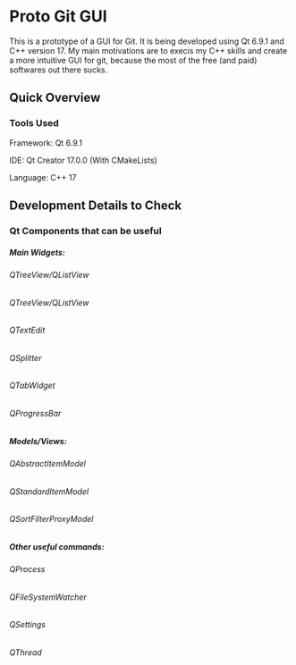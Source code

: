 # Proto Git GUI


This is a prototype of a GUI for Git. It is being developed using Qt 6.9.1 and C++ version 17. My main motivations are to execis my C++ skills and create a more intuitive GUI for git, because the most of the free (and paid) softwares out there sucks.

## Quick Overview

### Tools Used

Framework: Qt 6.9.1

IDE: Qt Creator 17.0.0 (With CMakeLists)

Language: C++ 17

## Development Details to Check

### Qt Components that can be useful
##### Main Widgets:
###### QTreeView/QListView
###### QTreeView/QListView
###### QTextEdit
###### QSplitter
###### QTabWidget
###### QProgressBar

##### Models/Views:
###### QAbstractItemModel
###### QStandardItemModel
###### QSortFilterProxyModel

##### Other useful commands:
###### QProcess
###### QFileSystemWatcher
###### QSettings
###### QThread

